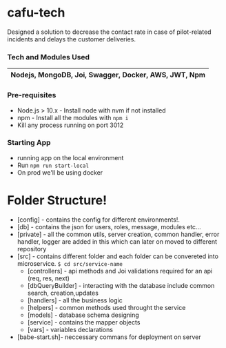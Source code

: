 # cafu-tech
 Designed a solution to decrease the contact rate in case of pilot-related incidents and delays the customer deliveries.
### Tech and Modules Used
| Nodejs, MongoDB, Joi, Swagger, Docker, AWS, JWT, Npm |
| ------ |

### Pre-requisites
* Node.js > 10.x -  Install node with nvm if not installed
* npm -  Install all the modules with `npm i`
* Kill any process running on port 3012

### Starting App
* running app on the local environment
* Run `npm run start-local`
* On prod we'll be using docker
# Folder Structure!

* [config] - contains the config for different environments!.
* [db] -  contains the json for users, roles, message, modules etc...
* [private] -  all the common utils, server creation, common handler, error handler, logger are added in this which can later on moved to different repository
* [src] - contains different folder and each folder can be convereted into microservice.
        ```
        $ cd src/service-name
        ```
  - [controllers] - api methods and Joi validations required for an api (req, res, next)
  - [dbQueryBuilder] - interacting with the database include common search, creation,updates
  - [handlers] - all the business logic
  - [helpers] - common methods used throught the service
  - [models] -  database schema designing
  - [service] - contains the mapper objects
  -  [vars] - variables declarations
* [babe-start.sh]- neccessary commans for deployment on server
